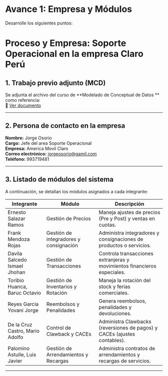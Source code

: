 # Avance 1: Empresa y Módulos
Desarrolle los siguientes puntos:

# Proceso y Empresa: Soporte Operacional en la empresa Claro Perú

## 1. Trabajo previo adjunto (MCD)
Se adjunta el archivo del curso de **Modelado de Conceptual de Datos ** como referencia:  
📄  [Ver documento](MCD-24-2%28Area%20de%20%20Operaciones%29.md)

---

## 2. Persona de contacto en la empresa
**Nombre:**             Jorge Osorio  <br>
**Cargo:**              Jefe del area Soporte Operacional<br>
**Empresa:**            America Movil Claro <br>
**Correo electrónico:** jorgeosorio@gamil.com <br>
**Teléfono:**           993719481

---

## 3. Listado de módulos del sistema
A continuación, se detallan los módulos asignados a cada integrante:  


| Integrante                      | Módulo                                    | Descripción                                                                |
|---------------------------------|-------------------------------------------|----------------------------------------------------------------------------|
| Ernesto Salazar Ramos           | Gestión de Precios                        | Maneja ajustes de precios (Pre y Post) y ventas en cuotas.                |
| Frank Mendoza Rojas             | Gestión de integradores y consignación    | Administra integradores y consignaciones de productos o servicios.        |
| Davila Salcedo Ismael Jhohan    | Gestión de Transacciones                  | Controla transacciones extranjeras y movimientos financieros especiales.  |
| Toribio Huanca, Baruc Octavio   | Gestión de Inventarios y Rotación         | Maneja la rotación del stock y ferias comerciales.                        |
| Reyes Garcia Yovani Jorge       | Reembolsos y Penalidades                  | Genera reembolsos, penalidades y devoluciones.                            |
| De la Cruz Castro, Mario Adolfo | Control de Clawback y CACEs               | Administra Clawbacks (reversiones de pagos) y CACEs (ajustes contables).  |
| Palomino Astulle, Luis Javier   | Gestión de Arrendamientos y Recargas      | Administra contratos de arrendamientos y recargas de servicios.           |

---

